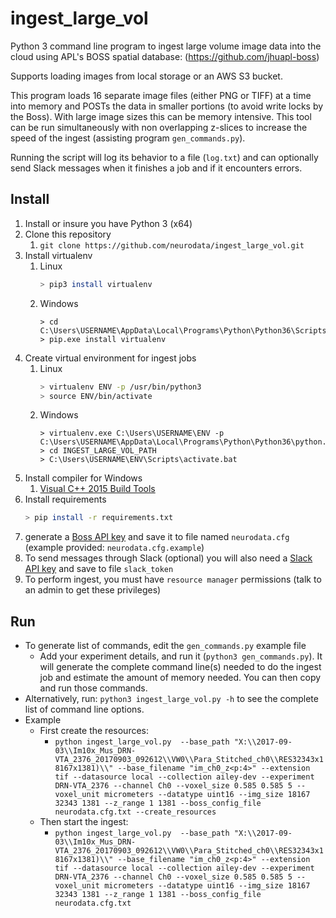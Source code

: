 # ingest_large_vol

Python 3 command line program to ingest large volume image data into the cloud using APL's BOSS spatial database: (<https://github.com/jhuapl-boss>)

Supports loading images from local storage or an AWS S3 bucket.

This program loads 16 separate image files (either PNG or TIFF) at a time into memory and POSTs the data in smaller portions (to avoid write locks by the Boss).  With large image sizes this can be memory intensive.  This tool can be run simultaneously with non overlapping z-slices to increase the speed of the ingest (assisting program `gen_commands.py`).

Running the script will log its behavior to a file (`log.txt`) and can optionally send Slack messages when it finishes a job and if it encounters errors.

## Install

1. Install or insure you have Python 3 (x64)
1. Clone this repository
    1. `git clone https://github.com/neurodata/ingest_large_vol.git`
1. Install virtualenv
    1. Linux
        ```bash
        > pip3 install virtualenv
        ```
    1. Windows
        ```dos
        > cd C:\Users\USERNAME\AppData\Local\Programs\Python\Python36\Scripts\
        > pip.exe install virtualenv
        ```
1. Create virtual environment for ingest jobs
    1. Linux
        ```bash
        > virtualenv ENV -p /usr/bin/python3
        > source ENV/bin/activate
        ```
    1. Windows
        ```dos
        > virtualenv.exe C:\Users\USERNAME\ENV -p C:\Users\USERNAME\AppData\Local\Programs\Python\Python36\python.exe
        > cd INGEST_LARGE_VOL_PATH
        > C:\Users\USERNAME\ENV\Scripts\activate.bat
        ```
1. Install compiler for Windows
    1. [Visual C++ 2015 Build Tools](http://landinghub.visualstudio.com/visual-cpp-build-tools)
1. Install requirements
    ```bash
    > pip install -r requirements.txt
    ```
1. generate a [Boss API key](https://api.boss.neurodata.io/v1/mgmt/token) and save it to file named `neurodata.cfg` (example provided: `neurodata.cfg.example`)
1. To send messages through Slack (optional) you will also need a [Slack API key](https://api.slack.com/custom-integrations/legacy-tokens) and save to file `slack_token`
1. To perform ingest, you must have `resource manager` permissions (talk to an admin to get these privileges)

## Run

* To generate list of commands, edit the `gen_commands.py` example file
    * Add your experiment details, and run it (`python3 gen_commands.py`).  It will generate the complete command line(s) needed to do the ingest job and estimate the amount of memory needed.  You can then copy and run those commands.
* Alternatively, run: `python3 ingest_large_vol.py -h` to see the complete list of command line options.
* Example
    * First create the resources:
        * `python ingest_large_vol.py  --base_path "X:\\2017-09-03\\Im10x_Mus_DRN-VTA_2376_20170903_092612\\VW0\\Para_Stitched_ch0\\RES32343x18167x1381)\\" --base_filename "im_ch0_z<p:4>" --extension tif --datasource local --collection ailey-dev --experiment DRN-VTA_2376 --channel Ch0 --voxel_size 0.585 0.585 5 --voxel_unit micrometers --datatype uint16 --img_size 18167 32343 1381 --z_range 1 1381 --boss_config_file neurodata.cfg.txt --create_resources`
    * Then start the ingest:
        * `python ingest_large_vol.py  --base_path "X:\\2017-09-03\\Im10x_Mus_DRN-VTA_2376_20170903_092612\\VW0\\Para_Stitched_ch0\\RES32343x18167x1381)\\" --base_filename "im_ch0_z<p:4>" --extension tif --datasource local --collection ailey-dev --experiment DRN-VTA_2376 --channel Ch0 --voxel_size 0.585 0.585 5 --voxel_unit micrometers --datatype uint16 --img_size 18167 32343 1381 --z_range 1 1381 --boss_config_file neurodata.cfg.txt`
